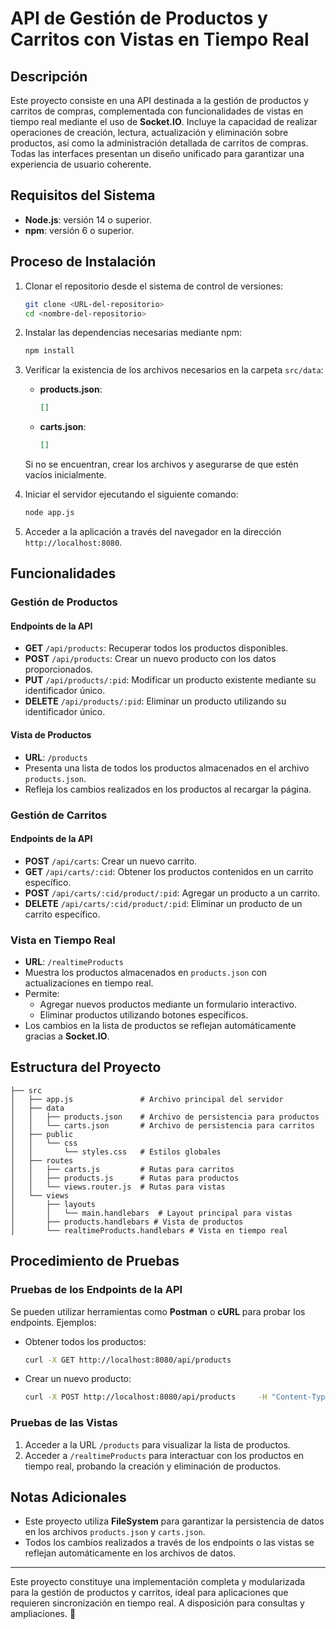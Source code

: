 
# API de Gestión de Productos y Carritos con Vistas en Tiempo Real

## Descripción
Este proyecto consiste en una API destinada a la gestión de productos y carritos de compras, complementada con funcionalidades de vistas en tiempo real mediante el uso de **Socket.IO**. Incluye la capacidad de realizar operaciones de creación, lectura, actualización y eliminación sobre productos, así como la administración detallada de carritos de compras. Todas las interfaces presentan un diseño unificado para garantizar una experiencia de usuario coherente.

## Requisitos del Sistema
- **Node.js**: versión 14 o superior.
- **npm**: versión 6 o superior.

## Proceso de Instalación
1. Clonar el repositorio desde el sistema de control de versiones:
   ```bash
   git clone <URL-del-repositorio>
   cd <nombre-del-repositorio>
   ```

2. Instalar las dependencias necesarias mediante npm:
   ```bash
   npm install
   ```

3. Verificar la existencia de los archivos necesarios en la carpeta `src/data`:
   - **products.json**:
     ```json
     []
     ```
   - **carts.json**:
     ```json
     []
     ```

   Si no se encuentran, crear los archivos y asegurarse de que estén vacíos inicialmente.

4. Iniciar el servidor ejecutando el siguiente comando:
   ```bash
   node app.js
   ```

5. Acceder a la aplicación a través del navegador en la dirección `http://localhost:8080`.

## Funcionalidades

### Gestión de Productos
#### Endpoints de la API
- **GET** `/api/products`: Recuperar todos los productos disponibles.
- **POST** `/api/products`: Crear un nuevo producto con los datos proporcionados.
- **PUT** `/api/products/:pid`: Modificar un producto existente mediante su identificador único.
- **DELETE** `/api/products/:pid`: Eliminar un producto utilizando su identificador único.

#### Vista de Productos
- **URL**: `/products`
- Presenta una lista de todos los productos almacenados en el archivo `products.json`.
- Refleja los cambios realizados en los productos al recargar la página.

### Gestión de Carritos
#### Endpoints de la API
- **POST** `/api/carts`: Crear un nuevo carrito.
- **GET** `/api/carts/:cid`: Obtener los productos contenidos en un carrito específico.
- **POST** `/api/carts/:cid/product/:pid`: Agregar un producto a un carrito.
- **DELETE** `/api/carts/:cid/product/:pid`: Eliminar un producto de un carrito específico.

### Vista en Tiempo Real
- **URL**: `/realtimeProducts`
- Muestra los productos almacenados en `products.json` con actualizaciones en tiempo real.
- Permite:
  - Agregar nuevos productos mediante un formulario interactivo.
  - Eliminar productos utilizando botones específicos.
- Los cambios en la lista de productos se reflejan automáticamente gracias a **Socket.IO**.

## Estructura del Proyecto
```
├── src
│   ├── app.js               # Archivo principal del servidor
│   ├── data
│   │   ├── products.json    # Archivo de persistencia para productos
│   │   └── carts.json       # Archivo de persistencia para carritos
│   ├── public
│   │   └── css
│   │       └── styles.css   # Estilos globales
│   ├── routes
│   │   ├── carts.js         # Rutas para carritos
│   │   ├── products.js      # Rutas para productos
│   │   └── views.router.js  # Rutas para vistas
│   └── views
│       ├── layouts
│       │   └── main.handlebars  # Layout principal para vistas
│       ├── products.handlebars # Vista de productos
│       └── realtimeProducts.handlebars # Vista en tiempo real
```

## Procedimiento de Pruebas
### Pruebas de los Endpoints de la API
Se pueden utilizar herramientas como **Postman** o **cURL** para probar los endpoints. Ejemplos:
- Obtener todos los productos:
  ```bash
  curl -X GET http://localhost:8080/api/products
  ```
- Crear un nuevo producto:
  ```bash
  curl -X POST http://localhost:8080/api/products     -H "Content-Type: application/json"     -d '{"title": "Nuevo Producto", "description": "Descripción", "code": "ABC123", "price": 100, "stock": 10, "category": "general"}'
  ```

### Pruebas de las Vistas
1. Acceder a la URL `/products` para visualizar la lista de productos.
2. Acceder a `/realtimeProducts` para interactuar con los productos en tiempo real, probando la creación y eliminación de productos.

## Notas Adicionales
- Este proyecto utiliza **FileSystem** para garantizar la persistencia de datos en los archivos `products.json` y `carts.json`.
- Todos los cambios realizados a través de los endpoints o las vistas se reflejan automáticamente en los archivos de datos.

---
Este proyecto constituye una implementación completa y modularizada para la gestión de productos y carritos, ideal para aplicaciones que requieren sincronización en tiempo real. A disposición para consultas y ampliaciones. 🚀
